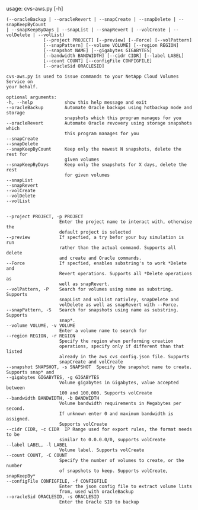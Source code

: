 usage: cvs-aws.py [-h]
                 
    (--oracleBackup | --oracleRevert | --snapCreate | --snapDelete | --snapKeepByCount 
    | --snapKeepByDays | --snapList | --snapRevert | --volCreate | --volDelete | --volList)
                  [--project PROJECT] [--preview] [--Force] [--volPattern]
                  [--snapPattern] [--volume VOLUME] [--region REGION]
                  [--snapshot NAME] [--gigabytes GIGABYTES]
                  [--bandwidth BANDWIDTH] [--cidr CIDR] [--label LABEL]
                  [--count COUNT] [--configFile CONFIGFILE]
                  [--oracleSid ORACLESID]

    cvs-aws.py is used to issue commands to your NetApp Cloud Volumes Service on
    your behalf.

    optional arguments:
    -h, --help            show this help message and exit
    --oracleBackup        Automate Oracle backups using hotbackup mode and storage 
                          snapshots which this program manages for you
    --oracleRevert        Automate Oracle revovery using storage snapshots which 
                          this program manages for you
    --snapCreate
    --snapDelete
    --snapKeepByCount     Keep only the newest N snapshots, delete the rest for
                          given volumes
    --snapKeepByDays      Keep only the snapshots for X days, delete the rest
                          for given volumes
    --snapList
    --snapRevert
    --volCreate
    --volDelete
    --volList
    
    
    --project PROJECT, -p PROJECT
                        Enter the project name to interact with, otherwise the
                        default project is selected
    --preview           If specfied, a try befor your buy simulation is run
                        rather than the actual command. Supports all delete
                        and create and Oracle commands.
    --Force             If specfied, enables substring's to work *Delete and
                        Revert operations. Supports all *Delete operations as
                        well as snapRevert.
    --volPattern, -P    Search for volumes using name as substring. Supports
                        snapList and volList nativley, snapDelete and
                        volDelete as well as snapRevert with --Force.
    --snapPattern, -S   Search for snapshots using name as substring. Supports
                        snap*.
    --volume VOLUME, -v VOLUME
                        Enter a volume name to search for
    --region REGION, -r REGION
                        Specify the region when performing creation
                        operations, specify only if different than that listed
                        already in the aws_cvs_config.json file. Supports
                        snapCreate and volCreate
    --snapshot SNAPSHOT, -s SNAPSHOT  Specify the snapshot name to create. Supports snap* and
    --gigabytes GIGABYTES, -g GIGABYTES
                        Volume gigabytes in Gigabytes, value accepted between
                        100 and 100,000. Supports volCreate
    --bandwidth BANDWIDTH, -b BANDWIDTH
                        Volume bandwidth requirements in Megabytes per second.
                        If unknown enter 0 and maximum bandwidth is assigned.
                        Supports volCreate
    --cidr CIDR, -c CIDR  IP Range used for export rules, the format needs to be
                        similar to 0.0.0.0/0, supports volCreate
    --label LABEL, -l LABEL
                        Volume label. Supports volCreate
    --count COUNT, -C COUNT
                        Specify the number of volumes to create, or the number
                        of snapshots to keep. Supports volCreate, snapKeepBy*
    --configFile CONFIGFILE, -f CONFIGFILE
                        Enter the json config file to extract volume lists
                        from, used with oracleBackup
    --oracleSid ORACLESID, -s ORACLESID
                        Enter the Oracle SID to backup
